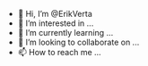 - 👋 Hi, I’m @ErikVerta
- 👀 I’m interested in ...
- 🌱 I’m currently learning ...
- 💞️ I’m looking to collaborate on ...
- 📫 How to reach me ...

<!---
ErikVerta/ErikVerta is a ✨ special ✨ repository because its `README.md` (this file) appears on your GitHub profile.
You can click the Preview link to take a look at your changes.
--->
